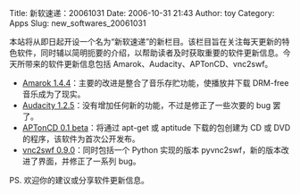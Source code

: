 Title: 新软速递：20061031
Date: 2006-10-31 21:43
Author: toy
Category: Apps
Slug: new_softwares_20061031

本站将从即日起开设一个名为“新软速递”的新栏目。该栏目旨在关注每天更新的特色软件，同时辅以简明扼要的介绍，以帮助读者及时获取重要的软件更新信息。今天所带来的软件更新信息包括
Amarok、Audacity、APTonCD、vnc2swf。

-   [Amarok
    1.4.4](http://amarok.kde.org/content/view/84/66/)：主要的改进是整合了音乐存贮功能，使播放并下载
    DRM-free 音乐成为了现实。
-   [Audacity
    1.2.5](http://audacity.sourceforge.net/)：没有增加任何新的功能，不过是修正了一些次要的
    bug 罢了。
-   [APTonCD 0.1 beta](http://aptoncd.sourceforge.net)：将通过 apt-get
    或 aptitude 下载的包创建为 CD 或 DVD 的程序，该软件为首次公开发布。
-   [vnc2swf
    0.9.0](http://www.unixuser.org/~euske/vnc2swf/)：同时包括一个 Python
    实现的版本 pyvnc2swf，新的版本改进了界面，并修正了一系列 bug。

PS. 欢迎你的建议或分享软件更新信息。
